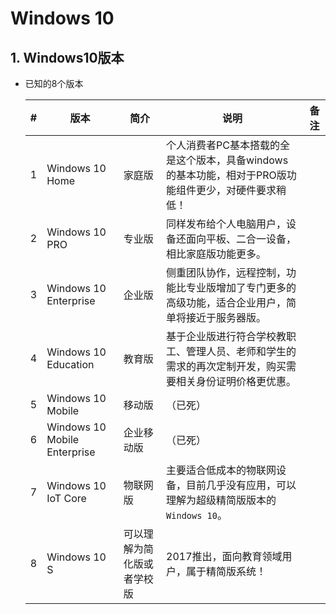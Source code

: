 # Windows 10 

## 1. Windows10版本

- 已知的8个版本

    |  #   | 版本                         | 简介                       | 说明                                                         | 备注 |
    | :--: | ---------------------------- | -------------------------- | ------------------------------------------------------------ | ---- |
    |  1   | Windows 10 Home              | 家庭版                     | 个人消费者PC基本搭载的全是这个版本，具备windows 的基本功能，相对于PRO版功能组件更少，对硬件要求稍低！ |      |
    |  2   | Windows 10 PRO               | 专业版                     | 同样发布给个人电脑用户，设备还面向平板、二合一设备，相比家庭版功能更多。 |      |
    |  3   | Windows 10 Enterprise        | 企业版                     | 侧重团队协作，远程控制，功能比专业版增加了专门更多的高级功能，适合企业用户，简单将接近于服务器版。 |      |
    |  4   | Windows 10 Education         | 教育版                     | 基于企业版进行符合学校教职工、管理人员、老师和学生的需求的再次定制开发，购买需要相关身份证明价格更优惠。 |      |
    |  5   | Windows 10 Mobile            | 移动版                     | （已死）                                                     |      |
    |  6   | Windows 10 Mobile Enterprise | 企业移动版                 | （已死）                                                     |      |
    |  7   | Windows 10 IoT Core          | 物联网版                   | 主要适合低成本的物联网设备，目前几乎没有应用，可以理解为超级精简版版本的`Windows 10`。 |      |
    |  8   | Windows 10 S                 | 可以理解为简化版或者学校版 | 2017推出，面向教育领域用户，属于精简版系统！                 |      |
